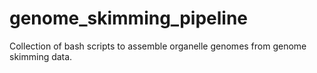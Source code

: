 # genome_skimming_pipeline
Collection of bash scripts to assemble organelle genomes from genome skimming data. 
